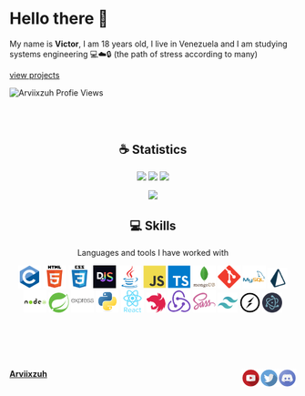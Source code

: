 # Hello there 👋

My name is **Victor**, I am 18 years old, I live in Venezuela and
I am studying systems engineering 💻☁️🔒 (the path of stress according to many)

[view projects](https://arviixzuh.ml/)

<p align="left"> 
  <img src="https://komarev.com/ghpvc/?username=Arviixzuh&color=bfad26" alt="Arviixzuh Profie Views" />
</p>
<br><br>

<h2 align="center">☕ Statistics</h2>

<p align="center">
  <img height="50%" width="auto" src ="https://github-readme-stats.vercel.app/api?username=arviixzuh&show_icons=true&count_private=true&theme=material-palenight&hide_border=true&hide=issues,contribs&bg_color=00000000">
  <img height="50%" width="auto" src ="https://github-readme-stats.vercel.app/api/top-langs/?username=arviixzuh&layout=compact&hide_border=true&theme=material-palenight&bg_color=00000000&langs_count=6&hide=jupyter%20notebook,tex,css,php&exclude_repo=Pacman-AI">
  <img src ="https://github-readme-streak-stats.herokuapp.com?user=arviixzuh&theme=material-palenight&hide_border=true&background=FFFFFF00">
</p>

<p align="center">
    <img src="https://github-profile-trophy.vercel.app/?username=arviixzuh&theme=tokyonight"/>
</p>

<h2 align="center">💻 Skills</h2>
<p align="center">Languages and tools I have worked with</p>
<div align="center">
  <img
    src="./assets/skills/C.webp"
    alt="c"
    width="40"
    height="40"
  />
  <img
    src="./assets/skills/HTML5.webp"
    alt="html5"
    width="40"
    height="40"
  />
  <img
    src="./assets/skills/CSS3.webp"
    alt="css3"
    width="40"
    height="40"
  />
  <img
    src="./assets/skills/Discordjs.png"
    alt="discord.js"
    width="40"
    height="40"
  />
  <img
    src="./assets/skills/Java.webp"
    alt="java"
    width="40"
    height="40"
  />
  <img
    src="./assets/skills/Javascript.webp"
    alt="javascript"
    width="40"
    height="40"
  />
  <img
    src="./assets/skills/Typescript.webp"
    alt="typescript"
    width="40"
    height="40"
  />
  <img
    src="./assets/skills/Mongodb.webp"
    alt="mongodb"
    width="40"
    height="40"
  />
  <img
    src="./assets/skills/Git.webp"
    alt="git"
    width="40"
    height="40"
  />
  <img
    src="./assets/skills/MySQL.webp"
    alt="mysql"
    width="40"
    height="40"
  />
  <img
   src="./assets/skills/PrismaORM.webp"
   alt="socket.io"
   width="35"
   height="35"
  />
  <img
    src="./assets/skills/Nodejs.webp"
    alt="nodejs"
    width="40"
    height="40"
  />
  <img
    src="./assets/skills/Spring.webp"
    alt="spring"
    width="35"
    height="35"
  />
  <img
   src="./assets/skills/Expressjs.webp"
   alt="express"
   width="40"
   height="40"
  />
  <img
    src="./assets/skills/Python.webp"
    alt="python"
    width="40"
    height="40"
  />
  <img
    src="./assets/skills/React.webp"
    alt="react"
    width="40"
    height="40"
  />
  <img
   src="./assets/skills/Nestjs.svg"
   alt="socket.io"
   width="35"
   height="35"
  />
  <img
    src="./assets/skills/Redux.webp"
    alt="redux"
    width="40"
    height="40"
  />
  <img
    src="./assets/skills/Sass.webp"
    alt="sass"
    width="40"
    height="40"
  />
  <img
   src="./assets/skills/TailwindCSS.svg"
   alt="socket.io"
   width="35"
   height="35"
  />
  <img
   src="./assets/skills/Socketio.webp"
   alt="socket.io"
   width="35"
   height="35"
  />
  <img
   src="./assets/skills/Electronjs.webp"
   alt="socket.io"
   width="35"
   height="35"
  />
</div>

<br><br><br><br>

[discord]: https://discord.gg/U8APdjGQNq
[twitter]: https://twitter.com/Arviixzuh_
[youtube]: https://www.youtube.com/channel/UCSAafU0GMeeVK_wcmyrWAMg
[instagram]: https://www.instagram.com/arviixzuh/

[<img align="right" alt="Discord" width="32px" src="./assets/social/Discord.webp" />][discord]
[<img align="right" alt="Twitter" width="32px" src="./assets/social/Twitter.webp" />][twitter]
[<img align="right" alt="Youtube" width="32px" src="./assets/social/Youtube.webp" />][youtube]

**[Arviixzuh](https://github.com/Arviixzuh)**
